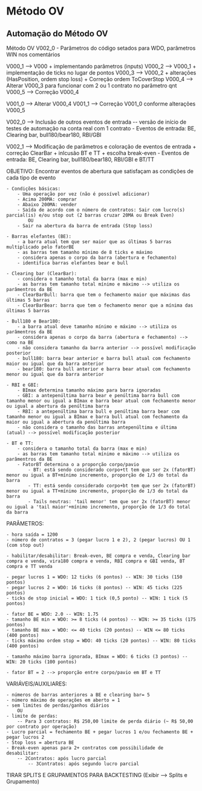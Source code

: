 # Método OV
## Automação do Método OV

Método OV V002_0 - Parâmetros do código setados para WDO, parâmetros WIN nos comentários

V000_1 --> V000 + implementando parâmetros (inputs)
V000_2 --> V000_1 + implementação de ticks no lugar de pontos
V000_3 --> V000_2 + alterações (HasPosition, ordem stop loss) + Correção ordem ToCoverStop
V000_4 --> Alterar V000_3 para funcionar com 2 ou 1 contrato no parâmetro qnt
V000_5 --> Correção V000_4

V001_0 --> Alterar V000_4
V001_1 --> Correção V001_0 conforme alterações V000_5

V002_0 --> Inclusão de outros eventos de entrada -- versão de início de testes de automação na conta real com 1 contrato
	- Eventos de entrada: BE, Clearing bar, bull180/bear180, RBI/GBI

V002_1 --> Modificação de parâmetros e coloração de eventos de entrada + correção ClearBar + inlcusão BT e TT + escolha break-even
	- Eventos de entrada: BE, Clearing bar, bull180/bear180, RBI/GBI e BT/TT

OBJETIVO: Encontrar eventos de abertura que satisfaçam as condições de cada tipo de evento

	- Condições básicas:
		- Uma operação por vez (não é possível adicionar)
		- Acima 200MA: comprar
		- Abaixo 200MA: vender
		- Saída de acordo com o número de contratos: Sair com lucro(s) parcial(is) e/ou stop out (2 barras cruzar 20MA ou Break Even)
			OU
		- Sair na abertura da barra de entrada (Stop loss)

	- Barras elefantes (BE):
		- a barra atual tem que ser maior que as últimas 5 barras multiplicado pelo fatorBE
		- as barras tem tamanho mínimo de 8 ticks e máximo
        - considera apenas o corpo da barra (abertura e fechamento)
        - identifica barras elefantes bear e bull

	- Clearing bar (ClearBar):
		- considera o tamanho total da barra (max e min)
        - as barras tem tamanho total mínimo e máximo --> utiliza os parâmentros da BE
        - ClearBarBull: barra que tem o fechamento maior que máximas das últimas 5 barras
        - ClearBarBear: barra que tem o fechamento menor que a mínima das últimas 5 barras

	- Bull180 e Bear180:
        - a barra atual deve tamanho mínimo e máximo --> utiliza os parâmentros da BE
        - considera apenas o corpo da barra (abertura e fechamento) --> como na BE
        - não considera tamanho da barra anterior --> possível modificação posterior
        - bull180: barra bear anterior e barra bull atual com fechamento maior ou igual que da barra anterior
        - bear180: barra bull anterior e barra bear atual com fechamento menor ou igual que da barra anterior
	
	- RBI e GBI:
        - BImax determina tamanho máximo para barra ignoradas
        - GBI: a antepenúltima barra bear e penúltima barra bull com tamanho menor ou igual a BImax e barra bear atual com fechamento menor ou igual a abertura da penúltima barra
        - RBI: a antepenúltima barra bull e penúltima barra bear com tamanho menor ou igual a BImax e barra bull atual com fechamento da maior ou igual a abertura da penúltima barra
        - não considera o tamanho das barras antepenúltima e última (atual) --> possível modificação posterior

	- BT e TT:
		- considera o tamanho total da barra (max e min)
		- as barras tem tamanho total mínimo e máximo --> utiliza os parâmentros da BE
		- FatorBT determina o a proporção corpo/pavio
			- BT: está sendo considerado corpo+tt tem que ser 2x (fatorBT) menor ou igual a BT+mínimo incremento, proporção de 1/3 do total da barra 
			- TT: está sendo considerado corpo+bt tem que ser 2x (fatorBT) menor ou igual a TT+mínimo incremento, proporção de 1/3 do total da barra 
			- Tails neutras: 'tail menor' tem que ser 2x (fatorBT) menor ou igual a 'tail maior'+mínimo incremento, proporção de 1/3 do total da barra

PARÂMETROS:

	- hora saída = 1200
	- número de contratos = 3 (pegar lucro 1 e 2), 2 (pegar lucros) OU 1 (com stop out)

	- habilitar/desabilitar: Break-even, BE compra e venda, Clearing bar compra e venda, vira180 compra e venda, RBI compra e GBI venda, BT compra e TT venda

	- pegar lucros 1 = WDO: 12 ticks (6 pontos) -- WIN: 30 ticks (150 pontos)
  	- pegar lucros 2 = WDO: 16 ticks (8 pontos) -- WIN: 45 ticks (225 pontos)
	- ticks de stop inicial = WDO: 1 tick (0,5 ponto) -- WIN: 1 tick (5 pontos)
	
	- fator BE = WDO: 2.0 -- WIN: 1.75
	- tamanho BE min = WDO: >= 8 ticks (4 pontos) -- WIN: >= 35 ticks (175 pontos)
	- tamanho BE max = WDO: <= 40 ticks (20 pontos) -- WIN <= 80 ticks (400 pontos)
	- ticks máximo ordem stop = WDO: 40 ticks (20 pontos) -- WIN: 80 ticks (400 pontos)

	- tamanho máximo barra ignorada, BImax = WDO: 6 ticks (3 pontos) -- WIN: 20 ticks (100 pontos)

	- fator BT = 2 --> proporção entre corpo/pavio em BT e TT  	

 VARIÁVEIS/AUXILIARES:

 	- números de barras anteriores a BE e clearing bar= 5
  	- número máximo de operações em aberto = 1
	- sem limites de perdas/ganhos diários
		OU
	- limite de perdas:
 		-- Para 3 contratos: R$ 250,00 limite de perda diário (~ R$ 50,00 por contrato por operação)
	- Lucro parcial = fechamento BE + pegar lucros 1 e/ou fechamento BE + pegar lucros 2
	- Stop loss = abertura BE
 	- Break-even apenas para 2+ contratos com possibilidade de desabilitar:
  		-- 2Contratos: após lucro parcial
    		-- 3Contratos: após segundo lucro parcial

TIRAR SPLITS E GRUPAMENTOS PARA BACKTESTING (Exibir --> Splits e Grupamento)
